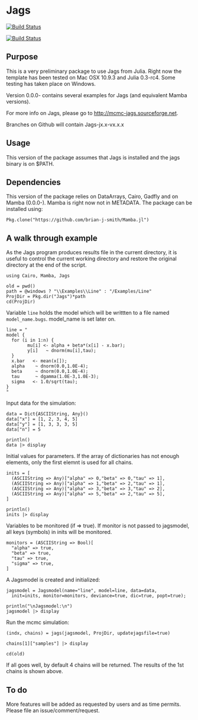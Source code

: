 # Jags

[![Build Status](https://travis-ci.org/goedman/Jags.jl.svg?branch=master)](https://travis-ci.org/goedman/Jags.jl)


[![Build Status](https://travis-ci.org/goedman/Jags.jl.svg)](https://travis-ci.org/goedman/Jags.jl)

## Purpose

This is a very preliminary package to use Jags from Julia. Right now the template has been tested on Mac OSX 10.9.3 and Julia 0.3-rc4. Some testing has taken place on Windows.

Version 0.0.0- contains several examples for Jags (and equivalent Mamba versions).

For more info on Jags, please go to <http://mcmc-jags.sourceforge.net>.

Branches on Github will contain Jags-jx.x-vx.x.x

## Usage

This version of the package assumes that Jags is installed and the jags binary is on $PATH.


## Dependencies

This version of the package relies on DataArrays, Cairo, Gadfly and on Mamba (0.0.0-).
Mamba is right now not in METADATA. The package can be installed using:

```
Pkg.clone("https://github.com/brian-j-smith/Mamba.jl")
```

## A walk through example

As the Jags program produces results file in the current directory,
it is useful to control the current working directory and restore
the original directory at the end of the script.

```
using Cairo, Mamba, Jags

old = pwd()
path = @windows ? "\\Examples\\Line" : "/Examples/Line"
ProjDir = Pkg.dir("Jags")*path
cd(ProjDir)
```

Variable `line` holds the model which will be writtten to a file
named `model_name.bugs`. model_name is set later on.

```
line = "
model {
  for (i in 1:n) {
        mu[i] <- alpha + beta*(x[i] - x.bar);
        y[i]   ~ dnorm(mu[i],tau);
  }
  x.bar   <- mean(x[]);
  alpha    ~ dnorm(0.0,1.0E-4);
  beta     ~ dnorm(0.0,1.0E-4);
  tau      ~ dgamma(1.0E-3,1.0E-3);
  sigma   <- 1.0/sqrt(tau);
}
"
```

Input data for the simulation:

```
data = Dict{ASCIIString, Any}()
data["x"] = [1, 2, 3, 4, 5]
data["y"] = [1, 3, 3, 3, 5]
data["n"] = 5

println()
data |> display
```

Initial values for parameters. If the array of dictionaries has
not enough elements, only the first elemnt is used for all chains.

```
inits = [
  (ASCIIString => Any)["alpha" => 0,"beta" => 0,"tau" => 1],
  (ASCIIString => Any)["alpha" => 1,"beta" => 2,"tau" => 1],
  (ASCIIString => Any)["alpha" => 3,"beta" => 3,"tau" => 2],
  (ASCIIString => Any)["alpha" => 5,"beta" => 2,"tau" => 5],
]

println()
inits |> display
```

Variables to be monitored (if => true). If monitor is not passed
to jagsmodel, all keys (symbols) in inits will be monitored.

```
monitors = (ASCIIString => Bool)[
  "alpha" => true,
  "beta" => true,
  "tau" => true,
  "sigma" => true,
]
```

A Jagsmodel is created and initialized:

```
jagsmodel = Jagsmodel(name="line", model=line, data=data,
  init=inits, monitor=monitors, deviance=true, dic=true, popt=true);

println("\nJagsmodel:\n")
jagsmodel |> display
```

Run the mcmc simulation:

```
(indx, chains) = jags(jagsmodel, ProjDir, updatejagsfile=true)

chains[1]["samples"] |> display

cd(old)
```

If all goes well, by default 4 chains will be returned. The results of the 1st chains
is shown above.


## To do

More features will be added as requested by users and as time permits. Please file an issue/comment/request.

